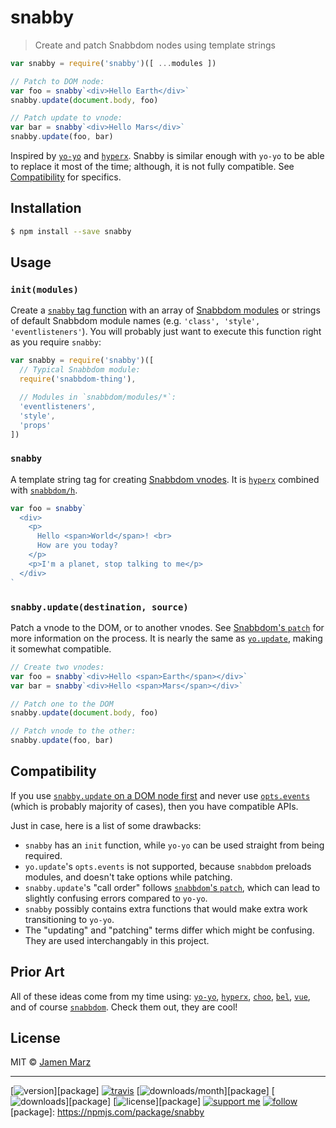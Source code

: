 
# snabby

> Create and patch Snabbdom nodes using template strings

```js
var snabby = require('snabby')([ ...modules ])

// Patch to DOM node:
var foo = snabby`<div>Hello Earth</div>`
snabby.update(document.body, foo)

// Patch update to vnode:
var bar = snabby`<div>Hello Mars</div>`
snabby.update(foo, bar)
```

Inspired by [`yo-yo`](https://npmjs.com/yo-yo) and [`hyperx`](https://npmjs.com/hyperx).  Snabby is similar enough with `yo-yo` to be able to replace it most of the time; although, it is not fully compatible. See [Compatibility](#compatibility) for specifics.

## Installation

```sh
$ npm install --save snabby
```

## Usage

### `init(modules)`

Create a [`snabby` tag function](#snabby_tag) with an array of [Snabbdom modules](https://github.com/snabbdom/snabbdom#modules-documentation) or strings of default Snabbdom module names (e.g. `'class', 'style', 'eventlisteners'`).  You will probably just want to execute this function right as you require `snabby`:

```js
var snabby = require('snabby')([
  // Typical Snabbdom module:
  require('snabbdom-thing'),

  // Modules in `snabbdom/modules/*`:
  'eventlisteners',
  'style',
  'props'
])
```

<a name='snabby_tag'></a>
### `snabby`

A template string tag for creating [Snabbdom vnodes](https://github.com/snabbdom/snabbdom#virtual-node).  It is [`hyperx`](https://npmjs.com/hyperx) combined with [`snabbdom/h`](https://github.com/snabbdom/snabbdom#snabbdomh).

```js
var foo = snabby`
  <div>
    <p>
      Hello <span>World</span>! <br>
      How are you today?
    </p>
    <p>I'm a planet, stop talking to me</p>
  </div>
`
```

### `snabby.update(destination, source)`

Patch a vnode to the DOM, or to another vnodes.  See [Snabbdom's `patch`](https://github.com/snabbdom/snabbdom#patch) for more information on the process.  It is nearly the same as [`yo.update`](https://github.com/maxogden/yo-yo#youpdatetargetelement-newelement-opts), making it somewhat compatible.

```js
// Create two vnodes:
var foo = snabby`<div>Hello <span>Earth</span></div>`
var bar = snabby`<div>Hello <span>Mars</span></div>`

// Patch one to the DOM
snabby.update(document.body, foo)

// Patch vnode to the other:
snabby.update(foo, bar)
```

## Compatibility

If you use [`snabby.update` on a DOM node first](https://github.com/snabbdom/snabbdom#patch) and never use [`opts.events`](https://github.com/maxogden/yo-yo#youpdatetargetelement-newelement-opts) (which is probably majority of cases), then you have compatible APIs.

Just in case, here is a list of some drawbacks:

 - `snabby` has an `init` function, while `yo-yo` can be used straight from being required.
 - `yo.update`'s `opts.events` is not supported, because `snabbdom` preloads modules, and doesn't take options while patching.
 - `snabby.update`'s "call order" follows [`snabbdom`'s `patch`](https://github.com/snabbdom/snabbdom#patch), which can lead to slightly confusing errors compared to `yo-yo`.
 - `snabby` possibly contains extra functions that would make extra work transitioning to `yo-yo`.
 - The "updating" and "patching" terms differ which might be confusing.  They are used interchangably in this project.

## Prior Art

All of these ideas come from my time using: [`yo-yo`](https://npmjs.com/yo-yo), [`hyperx`](https://npmjs.com/hyperx), [`choo`](https://npmjs.com/choo), [`bel`](https://npmjs.com/bel), [`vue`](https://npmjs.com/vue), and of course [`snabbdom`](https://npmjs.com/snabbdom).  Check them out, they are cool!

## License

MIT © [Jamen Marz](https://git.io/jamen)

---

[![version](https://img.shields.io/npm/v/snabby.svg?style=flat-square)][package] [![travis](https://img.shields.io/travis/snabby/jamen.svg?style=flat-square)](https://travis-ci.org/snabby/jamen) [![downloads/month](https://img.shields.io/npm/dm/snabby.svg?style=flat-square)][package] [![downloads](https://img.shields.io/npm/dt/snabby.svg?style=flat-square)][package] [![license](https://img.shields.io/npm/l/snabby.svg?style=flat-square)][package] [![support me](https://img.shields.io/badge/support%20me-paypal-green.svg?style=flat-square)](https://www.paypal.me/jamenmarz/5usd) [![follow](https://img.shields.io/github/followers/jamen.svg?style=social&label=Follow)](https://github.com/jamen)
[package]: https://npmjs.com/package/snabby

